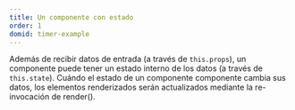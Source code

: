 ```yaml
---
title: Un componente con estado
order: 1
domid: timer-example
---
```


Además de recibir datos de entrada (a través de `this.props`), un componente puede tener un estado interno de los datos (a través de `this.state`). Cuándo el estado de un componente componente cambia sus datos, los elementos renderizados serán actualizados mediante la re-invocación de render().
